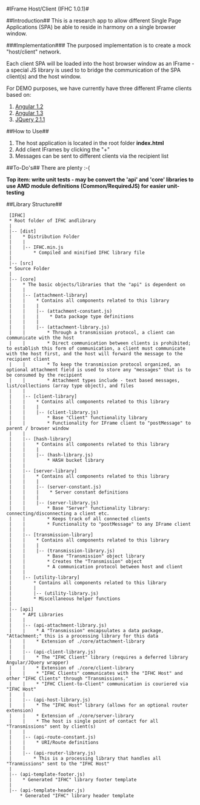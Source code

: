#IFrame Host/Client (IFHC 1.0.1)#

##Introduction##
This is a research app to allow different Single Page Applications (SPA) be able to reside in harmony on a single browser window.

###Implementation###
The purposed implementation is to create a mock "host/client" network.  

Each client SPA will be loaded into the host browser window as an IFrame - a special JS library is used to to bridge the communication of the SPA client(s) and the host window.

For DEMO purposes, we have currently have three different IFrame clients based on:
    
1. [Angular 1.2](https://www.angularjs.org/)
2. [Angular 1.3](https://www.angularjs.org/)
3. [JQuery 2.1.1](http://www.jquery.com/)

##How to Use##
1. The host application is located in the root folder **index.html**
2. Add client IFrames by clicking the "+"
3. Messages can be sent to different clients via the recipient list

##To-Do's##
There are plenty :-(

**Top item: write unit tests - may be convert the 'api' and 'core' libraries to use AMD module definitions (Common/RequiredJS) for easier unit-testing**

##Library Structure##
    
	 [IFHC]
	 * Root folder of IFHC andlibrary
	 |    
	 |-- [dist]
	 |    * Distribution Folder
	 |    |
	 |    |-- IFHC.min.js
	 |        * Compiled and minified IFHC library file
	 |    
	 |-- [src]
	 * Source Folder
	 |
	 |-- [core]
	 |    * The basic objects/libraries that the "api" is dependent on
	 |    |
	 |    |-- [attachment-library]
	 |    |    * Contains all components related to this library
	 |    |    |    
	 |    |    |-- (attachment-constant.js)
	 |    |    |    * Data package type definitions
	 |    |    |    
	 |    |    |-- (attachment-library.js)
	 |    |        * Through a transmission protocol, a client can communicate with the host
	 |    |        * Direct communication between clients is prohibited; to establish this form of communication, a client must communicate with the host first, and the host will forward the message to the recipient client
	 |    |        * To keep the transmission protocol organized, an optional attachment field is used to store any "messages" that is to be consumed by the recipient
	 |    |        * Attachment types include - text based messages, list/collections (array type object), and files
	 |    |
	 |    |-- [client-library]
	 |    |    * Contains all components related to this library
	 |    |    |
	 |    |    |-- (client-library.js)
	 |    |        * Base "Client" functionality library
	 |    |        * Functionality for IFrame client to "postMessage" to parent / browser window
	 |    |
	 |    |-- [hash-library]
	 |    |    * Contains all components related to this library
	 |    |    |
	 |    |    |-- (hash-library.js)
	 |    |        * HASH bucket library
	 |    |
	 |    |-- [server-library]
	 |    |    * Contains all components related to this library
	 |    |    |
	 |    |    |-- (server-constant.js)
	 |    |    |    * Server constant definitions
	 |    |    |
	 |    |    |-- (server-library.js)
	 |    |        * Base "Server" functionality library: connecting/disconnecting a client etc.
	 |    |        * Keeps track of all connected clients
	 |    |        * Functionality to "postMessage" to any IFrame client
	 |    |
	 |    |-- [transmission-library]
	 |    |    * Contains all components related to this library
	 |    |    |
	 |    |    |-- (transmission-library.js)
	 |    |        * Base "Transmission" object library
	 |    |        * Creates the "Transmission" object
	 |    |        * A communication protocol between host and client
	 |    |
	 |    |-- [utility-library]
	 |        * Contains all components related to this library
	 |        |
	 |        |-- (utility-library.js)
	 |        * Miscellaneous helper functions
	 |
	 |-- [api]
	 |    * API Libraries
	 |    |
	 |    |-- (api-attachment-library.js)
	 |    |    * A "Transmission" encapsulates a data package, "Attachment;" this is a processing library for this data
	 |    |    * Extension of ./core/attachment-library
	 |    |
	 |    |-- (api-client-library.js)
	 |    |    * The "IFHC Client" library (requires a deferred library Angular/JQuery wrapper)
	 |    |    * Extension of ./core/client-library
	 |    |    * "IFHC Clients" communicates with the "IFHC Host" and other "IFHC Clients" through "Transmissions."
	 |    |    * "IFHC Client-to-Client" communication is couriered via "IFHC Host"
	 |    |
	 |    |-- (api-host-library.js)
	 |    |    * The "IFHC Host" library (allows for an optional router extension)
	 |    |    * Extension of ./core/server-library
	 |    |    * The host is single point of contact for all "Transmissions" sent by client(s)
	 |    |    
	 |    |-- (api-route-constant.js)
	 |    |    * URI/Route definitions
	 |    |
	 |    |-- (api-router-library.js)
	 |        * This is a processing library that handles all "Tranmissions" sent to the "IFHC Host"
	 |         
	 |-- (api-template-footer.js)
	 |    * Generated "IFHC" library footer template
	 |
	 |-- (api-template-header.js)
	     * Generated "IFHC" library header template